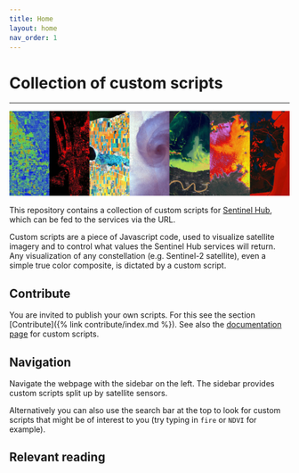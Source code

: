```yaml
---
title: Home
layout: home
nav_order: 1
---
```


# Collection of custom scripts

---

![Examples of visualizations](assets/images/custom-scripts-examples.jpg)

This repository contains a collection of custom scripts for [Sentinel Hub](https://www.sentinel-hub.com/), which can be fed to the services via the URL.

Custom scripts are a piece of Javascript code, used to visualize satellite imagery and to control what values the Sentinel Hub services will return. Any visualization of any constellation (e.g. Sentinel-2 satellite), even a simple true color composite, is dictated by a custom script.

## Contribute

You are invited to publish your own scripts. For this see the section [Contribute]({% link contribute/index.md %}). See also the [documentation page](https://documentation.dataspace.copernicus.eu/APIs/SentinelHub/Evalscript.html) for custom scripts.

## Navigation

Navigate the webpage with the sidebar on the left. The sidebar provides custom scripts split up by satellite sensors.

Alternatively you can also use the search bar at the top to look for custom scripts that might be of interest to you (try typing in `fire` or `NDVI` for example).

## Relevant reading

